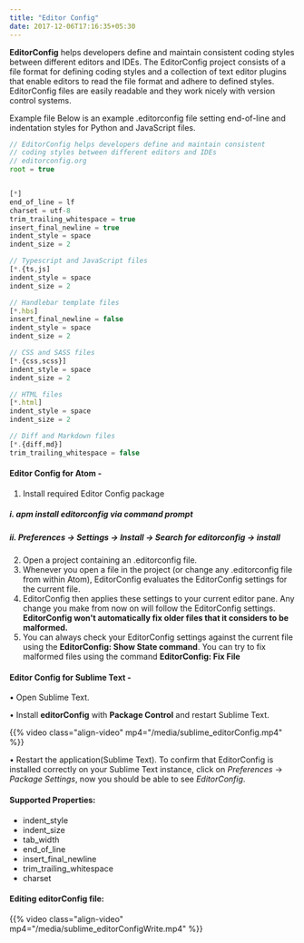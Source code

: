 ```yaml
---
title: "Editor Config"
date: 2017-12-06T17:16:35+05:30
---
```


__EditorConfig__ helps developers define and maintain consistent coding styles between different editors and IDEs. The EditorConfig project consists of a file format for defining coding styles and a collection of text editor plugins that enable editors to read the file format and adhere to defined styles. EditorConfig files are easily readable and they work nicely with version control systems.


Example file
Below is an example .editorconfig file setting end-of-line and indentation styles for Python and JavaScript files.

```javascript
// EditorConfig helps developers define and maintain consistent
// coding styles between different editors and IDEs
// editorconfig.org
root = true


[*]
end_of_line = lf
charset = utf-8
trim_trailing_whitespace = true
insert_final_newline = true
indent_style = space
indent_size = 2

// Typescript and JavaScript files
[*.{ts,js]
indent_style = space
indent_size = 2

// Handlebar template files
[*.hbs]
insert_final_newline = false
indent_style = space
indent_size = 2

// CSS and SASS files
[*.{css,scss}]
indent_style = space
indent_size = 2

// HTML files
[*.html]
indent_style = space
indent_size = 2

// Diff and Markdown files
[*.{diff,md}]
trim_trailing_whitespace = false
```
#### __Editor Config for Atom__ -

1. Install required Editor Config package
#####    __i. apm install editorconfig via command prompt__
#####    __ii. Preferences → Settings → Install → Search for editorconfig → install__

2. Open a project containing an .editorconfig file.
3. Whenever you open a file in the project (or change any .editorconfig file from within Atom), EditorConfig evaluates the EditorConfig settings for the current file.
4. EditorConfig then applies these settings to your current editor pane. Any change you make from now on will follow the EditorConfig settings. __EditorConfig won't automatically fix older files that it considers to be malformed.__
5. You can always check your EditorConfig settings against the current file using the __EditorConfig: Show State command__. You can try to fix malformed files using the command __EditorConfig: Fix File__

#### __Editor Config for Sublime Text__ -

•	Open Sublime Text.

•	Install __editorConfig__ with __Package Control__ and restart Sublime Text.

{{%
  video class="align-video" mp4="/media/sublime_editorConfig.mp4"
%}}

•	Restart the application(Sublime Text). To confirm that EditorConfig is installed correctly on your Sublime Text instance, click on _Preferences_ → _Package Settings_, now you should be able to see _EditorConfig_.

#### Supported Properties:
<ul>
	<li>indent_style</li>
	<li>indent_size</li>
	<li>tab_width</li>
	<li>end_of_line</li>
	<li>insert_final_newline</li>
	<li>trim_trailing_whitespace</li>
	<li>charset</li>
</ul>

#### Editing __editorConfig__ file:

{{%
  video class="align-video" mp4="/media/sublime_editorConfigWrite.mp4"
%}}